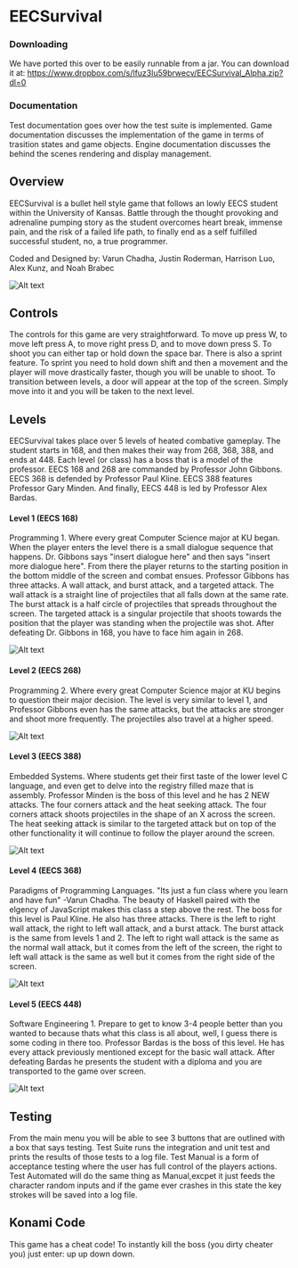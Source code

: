 # EECSurvival 

### Downloading
We have ported this over to be easily runnable from a jar. You can download it at: 
https://www.dropbox.com/s/lfuz3lu59brwecv/EECSurvival_Alpha.zip?dl=0

### Documentation
Test documentation goes over how the test suite is implemented.
Game documentation discusses the implementation of the game in terms of trasition states and game objects.
Engine documentation discusses the behind the scenes rendering and display management.

## Overview

EECSurvival is a bullet hell style game that follows an lowly EECS student within the University of Kansas. Battle through the thought provoking and adrenaline pumping story as the student overcomes heart break, immense pain, and the risk of a failed life path, to finally end as a self fulfilled successful student, no, a true programmer. 

Coded and Designed by: Varun Chadha, Justin Roderman, Harrison Luo, Alex Kunz, and Noah Brabec

![Alt text][MainMenu]

## Controls
The controls for this game are very straightforward. To move up press W, to move left press A, to move right press D, and to move down press S. To shoot you can either tap or hold down the space bar. There is also a sprint feature. To sprint you need to hold down shift and then a movement and the player will move drastically faster, though you will be unable to shoot. To transition between levels, a door will appear at the top of the screen. Simply move into it and you will be taken to the next level. 

## Levels
EECSurvival takes place over 5 levels of heated combative gameplay. The student starts in 168, and then makes their way from 268, 368, 388, and ends at 448. Each level (or class) has a boss that is a model of the professor. EECS 168 and 268 are commanded by Professor John Gibbons. EECS 368 is defended by Professor Paul Kline. EECS 388 features Professor Gary Minden. And finally, EECS 448 is led by Professor Alex Bardas.

#### Level 1 (EECS 168)
Programming 1. Where every great Computer Science major at KU began. When the player enters the level there is a small dialogue sequence that happens. Dr. Gibbons says "insert dialogue here" and then says "insert more dialogue here". From there the player returns to the starting position in the bottom middle of the screen and combat ensues. Professor Gibbons has three attacks. A wall attack, and burst attack, and a targeted attack. The wall attack is a straight line of projectiles that all falls down at the same rate. The burst attack is a half circle of projectiles that spreads throughout the screen. The targeted attack is a singular projectile that shoots towards the position that the player was standing when the projectile was shot. After defeating Dr. Gibbons in 168, you have to face him again in 268.

![Alt text][LevelOne]

#### Level 2 (EECS 268)
Programming 2. Where every great Computer Science major at KU begins to question their major decision. The level is very similar to level 1, and Professor Gibbons even has the same attacks, but the attacks are stronger and shoot more frequently. The projectiles also travel at a higher speed. 

![Alt text][LevelTwo]

#### Level 3 (EECS 388)
Embedded Systems. Where students get their first taste of the lower level C language, and even get to delve into the registry filled maze that is assembly. Professor Minden is the boss of this level and he has 2 NEW attacks. The four corners attack and the heat seeking attack. The four corners attack shoots projectiles in the shape of an X across the screen. The heat seeking attack is similar to the targeted attack but on top of the other functionality it will continue to follow the player around the screen. 

![Alt text][LevelThree]

#### Level 4 (EECS 368)
Paradigms of Programming Languages. "Its just a fun class where you learn and have fun" -Varun Chadha. The beauty of Haskell paired with the elgency of JavaScript makes this class a step above the rest. The boss for this level is Paul Kline. He also has three attacks. There is the left to right wall attack, the right to left wall attack, and a burst attack. The burst attack is the same from levels 1 and 2. The left to right wall attack is the same as the normal wall attack, but it comes from the left of the screen, the right to left wall attack is the same as well but it comes from the right side of the screen.   

![Alt text][LevelFour]

#### Level 5 (EECS 448)
Software Engineering 1. Prepare to get to know 3-4 people better than you wanted to because thats what this class is all about, well, I guess there is some coding in there too. Professor Bardas is the boss of this level. He has every attack previously mentioned except for the basic wall attack. After defeating Bardas he presents the student with a diploma and you are transported to the game over screen. 

![Alt text][LevelFive]

## Testing 

From the main menu you will be able to see 3 buttons that are outlined with a box that says testing. Test Suite runs the integration and unit test and prints the results of those tests to a log file. Test Manual is a form of acceptance testing where the user has full control of the players actions.
Test Automated will do the same thing as Manual,excpet it just feeds the character random inputs and if the game ever crashes in this state the key strokes will be saved into a log file. 


## Konami Code
This game has a cheat code! To instantly kill the boss (you dirty cheater you) just enter: up up down down.

[LevelOne]: UGPics/LevelOne.png
[LevelTwo]: UGPics/LevelTwo.png
[LevelThree]: UGPics/LevelThree.png
[LevelFour]: UGPics/LevelFour.png
[LevelFive]: UGPics/LevelFive.png
[TestManual]: UGPics/TestManual.png
[TestAutomated]: UGPics/TestAutomated.png
[MainMenu]: UGPics/MainMenu.png
